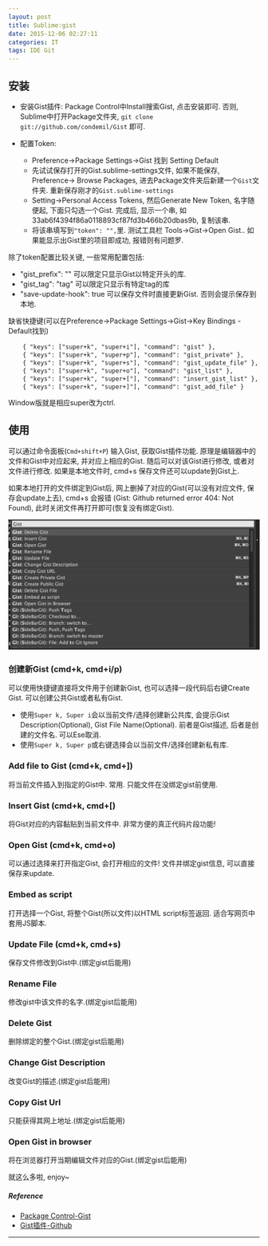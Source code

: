 ```yaml
---
layout: post
title: Sublime:gist
date: 2015-12-06 02:27:11
categories: IT
tags: IDE Git
---
```


## 安装

- 安装Gist插件: Package Control中Install搜索Gist, 点击安装即可. 否则, Sublime中打开Package文件夹, `git clone git://github.com/condemil/Gist` 即可.

- 配置Token: 
	- Preference->Package Settings->Gist 找到 Setting Default
	- 先试试保存打开的Gist.sublime-settings文件, 如果不能保存, Preference-> Browse Packages, 进去Package文件夹后新建一个`Gist`文件夹. 重新保存刚才的`Gist.sublime-settings`
	- Setting->Personal Access Tokens, 然后Generate New Token, 名字随便起, 下面只勾选一个Gist. 完成后, 显示一个串, 如33ab6f4394f86a0118893cf87fd3b466b20dbas9b, 复制该串. 
	- 将该串填写到`"token": "",`里. 测试工具栏 Tools->Gist->Open Gist.. 如果能显示出Gist里的项目即成功, 报错则有问题罗.

除了token配置比较关键, 一些常用配置包括:

- "gist_prefix": ""  可以限定只显示Gist以特定开头的库.
- "gist_tag": "tag"   可以限定只显示有特定tag的库
- "save-update-hook": true 可以保存文件时直接更新Gist. 否则会提示保存到本地.

缺省快捷键(可以在Preference->Package Settings->Gist->Key Bindings - Default找到)

~~~
	{ "keys": ["super+k", "super+i"], "command": "gist" },
	{ "keys": ["super+k", "super+p"], "command": "gist_private" },
	{ "keys": ["super+k", "super+s"], "command": "gist_update_file" },
	{ "keys": ["super+k", "super+o"], "command": "gist_list" },
	{ "keys": ["super+k", "super+["], "command": "insert_gist_list" },
	{ "keys": ["super+k", "super+]"], "command": "gist_add_file" }
~~~

Window版就是相应super改为ctrl.

## 使用

可以通过命令面板(`Cmd+shift+P`) 输入Gist, 获取Gist插件功能. 原理是编辑器中的文件和Gist中对应起来, 并对应上相应的Gist.  随后可以对该Gist进行修改, 或者对文件进行修改. 如果是本地文件时, cmd+s 保存文件还可以update到Gist上.

如果本地打开的文件绑定到Gist后, 网上删掉了对应的Gist(可以没有对应文件, 保存会update上去), cmd+s 会报错 (Gist: Github returned error 404: Not Found), 此时关闭文件再打开即可(恢复没有绑定Gist).

![](/other/pic/blog-tmp/Sublime-Gist-options.png)

### 创建新Gist (cmd+k, cmd+i/p)

可以使用快捷键直接将文件用于创建新Gist, 也可以选择一段代码后右键Create Gist. 可以创建公共Gist或者私有Gist.

- 使用`Super k, Super i`会以当前文件/选择创建新公共库, 会提示Gist Description(Optional), Gist File Name(Optional). 前者是Gist描述, 后者是创建的文件名. 可以Ese取消.
- 使用`Super k, Super p`或右键选择会以当前文件/选择创建新私有库.

### Add file to Gist (cmd+k, cmd+])

将当前文件插入到指定的Gist中. 常用. 只能文件在没绑定gist前使用.

### Insert Gist (cmd+k, cmd+[)

将Gist对应的内容黏贴到当前文件中. 非常方便的真正代码片段功能! 

### Open Gist (cmd+k, cmd+o)

可以通过选择来打开指定Gist, 会打开相应的文件! 文件并绑定gist信息, 可以直接保存来update.

### Embed as script

打开选择一个Gist, 将整个Gist(所以文件)以HTML script标签返回. 适合写网页中套用JS脚本.

### Update File (cmd+k, cmd+s) 

保存文件修改到Gist中.(绑定gist后能用)

### Rename File

修改gist中该文件的名字.(绑定gist后能用)

### Delete Gist

删除绑定的整个Gist.(绑定gist后能用)

### Change Gist Description

改变Gist的描述.(绑定gist后能用)

### Copy Gist Url 

只能获得其网上地址.(绑定gist后能用)

### Open Gist in browser 

将在浏览器打开当期编辑文件对应的Gist.(绑定gist后能用)


就这么多啦, enjoy~

##### Reference

- [Package Control-Gist](https://packagecontrol.io/packages/Gist)
- [Gist插件-Github](https://github.com/condemil/Gist)


------
